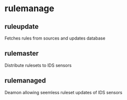 # rulemanage

## ruleupdate
Fetches rules from sources and updates database


## rulemaster
Distribute rulesets to IDS sensors


## rulemanaged
Deamon allowing seemless ruleset updates of IDS sensors
